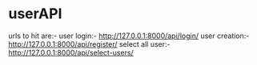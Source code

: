 # userAPI
urls to hit are:-
user login:- http://127.0.0.1:8000/api/login/
user creation:- http://127.0.0.1:8000/api/register/
select all user:- http://127.0.0.1:8000/api/select-users/
